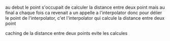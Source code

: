 

au debut le point s'occupait de calculer la distance entre deux point mais au final a chaque fois ca revenait a un appelle a l'interpolator 
donc pour délier le point de l'interpolator, c'et l'interpolator qui calcule la distance entre deux point

caching de la distance entre deux points evite les calcules 
